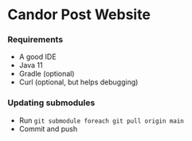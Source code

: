 # Candor Post Website

### Requirements
- A good IDE
- Java 11
- Gradle (optional)
- Curl (optional, but helps debugging)

### Updating submodules
- Run `git submodule foreach git pull origin main`
- Commit and push
